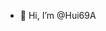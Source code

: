 - 👋 Hi, I’m @Hui69A
<!---
Hui69A/Hui69A is a ✨ special ✨ repository because its `README.md` (this file) appears on your GitHub profile.
You can click the Preview link to take a look at your changes.
--->
